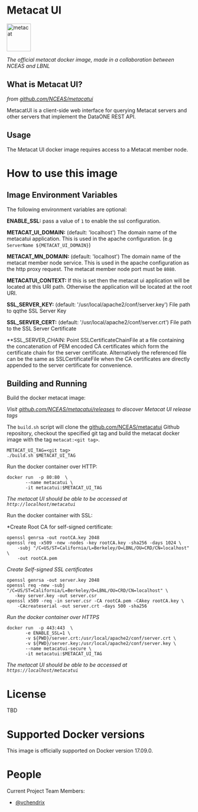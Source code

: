 # Metacat UI
<img src="https://knb.ecoinformatics.org/knb/docs/_images/metacat-logo-darkgray.png" 
alt="metacat" height="75" width="65"/>

*The official metacat docker image, made in a collaboration between NCEAS and LBNL*


## What is Metacat UI?

*from [github.com/NCEAS/metacatui](https://github.com/NCEAS/metacatui)*

MetacatUI is a client-side web interface for querying Metacat servers and other servers 
that implement the DataONE REST API.


## Usage
The Metacat UI docker image requires access to a Metacat member node.

# How to use this image

## Image Environment Variables
The following environment variables are optional:

**ENABLE_SSL:** pass a value of `1` to enable the ssl configuration.

**METACAT_UI_DOMAIN:** (default: 'localhost') The domain name of the 
metacatui application. This is used in the apache configuration. 
(e.g `ServerName ${METACAT_UI_DOMAIN}`)

**METACAT_MN_DOMAIN:** (default: 'localhost') The domain name of the 
metacat member node service. This is used in the apache configuration
as the http proxy request.  The metacat member node port must be `8080`.

**METACATUI_CONTEXT:** If this is set then the metacat ui application will
be located at this URI path.  Otherwise the application will be located
at the root URI.

**SSL_SERVER_KEY:** (default: '/usr/local/apache2/conf/server.key') File path to 
qqthe SSL Server Key

**SSL_SERVER_CERT:** (default: '/usr/local/apache2/conf/server.crt') File path to 
the SSL Server Certificate

**SSL_SERVER_CHAIN: Point SSLCertificateChainFile at a file containing the
concatenation of PEM encoded CA certificates which form the certificate chain 
for the server certificate. Alternatively the referenced file can be the 
same as SSLCertificateFile when the CA certificates are directly appended to 
the server certificate for convenience.

## Building and Running 
Build the docker metacat image:

*Visit [github.com/NCEAS/metacatui/releases](https://github.com/NCEAS/metacatui/releases) to discover 
Metacat UI release tags*

The `build.sh` script will clone the [github.com/NCEAS/metacatui](https://github.com/NCEAS/metacatui) Github
repository, checkout the specified git tag and build the metacat docker image with the tag `metacat:<git tag>`.

    METACAT_UI_TAG=<git tag>
    ./build.sh $METACAT_UI_TAG
    
Run the docker container over HTTP:
    
    docker run  -p 80:80  \
           --name metacatui \
           -it metacatui:$METACAT_UI_TAG
           
*The metacat UI should be able to be accessed at `http://localhost/metacatui`*
           
Run the docker container with SSL:

*Create Root CA for self-signed certificate:

    openssl genrsa -out rootCA.key 2048
    openssl req -x509 -new -nodes -key rootCA.key -sha256 -days 1024 \
        -subj "/C=US/ST=California/L=Berkeley/O=LBNL/OU=CRD/CN=localhost" \
        -out rootCA.pem
  
*Create Self-signed SSL certificates*

    openssl genrsa -out server.key 2048
    openssl req -new -subj "/C=US/ST=California/L=Berkeley/O=LBNL/OU=CRD/CN=localhost" \
       -key server.key -out server.csr
    openssl x509 -req -in server.csr -CA rootCA.pem -CAkey rootCA.key \
        -CAcreateserial -out server.crt -days 500 -sha256

*Run the docker container over HTTPS*
    
    docker run  -p 443:443  \
           -e ENABLE_SSL=1 \
           -v ${PWD}/server.crt:/usr/local/apache2/conf/server.crt \
           -v ${PWD}/server.key:/usr/local/apache2/conf/server.key \
           --name metacatui-secure \
           -it metacatui:$METACAT_UI_TAG         


*The metacat UI should be able to be accessed at `https://localhost/metacatui`*


# License

TBD

# Supported Docker versions

This image is officially supported on Docker version 17.09.0.


# People

Current Project Team Members:

 * [@vchendrix](https://github.com/vchendrix)
